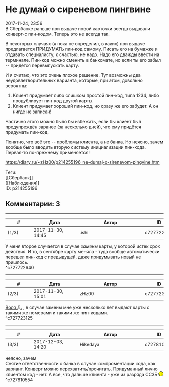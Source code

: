 Не думай о сиреневом пингвине
=============================

  
2017-11-24, 23:56  
 В Сбербанке раньше при выдаче новой карточки всегда выдавали конверт-с пин-кодом. Теперь это не всегда так.   
   
 В некоторых случаях (я пока не определил, в каких) при выдаче предлагается ПРИДУМАТЬ пин-код самому. Писать его на бумажке и отдавать специалисту, к счастью, не надо. Надо его дважды ввести на терминале. Пин-код можно сменить в банкомате, но если ты его забыл -- придётся перевыпускать карту.   
   
 И я считаю, что это очень плохое решение. Тут возможны два неудовлетворительных варианта, которые, при этом, довольно вероятны:   
 1. Клиент придумает либо слишком простой пин-код, типа 1234, либо продублирует пин-код другой карты.   
 2. Клиент придумает хороший пин-код, но сразу же его забудет. А он нигде не записан!   
   
 Частично этого можно было бы избежать, если бы клиент был предупреждён заранее (за несколько дней), что ему придётся придумать пин-код.   
   
 Понятно, что всё это -- проблемы клиента, а не банка. Но неясно, зачем вообще было вводить вторую систему инициализации пин-кода. Первая-то по-прежнему применяется!   
  
<https://diary.ru/~zHz00/p214255196_ne-dumaj-o-sirenevom-pingvine.htm>  
  
Теги:  
[[Сбербанк]]  
[[Наблюдения]]  
ID: p214255196  


Комментарии: 3
--------------

  


---



|         #         |              Дата              |                     Автор                     |           ID           |
| --- | --- | --- | --- |
| (1/3) | 2017-11-30, 14:45 | .ishi | c727722640 |

  
 У меня второе случается в случае  *замены*  карты, у которой истек срок действия. И то, в сентябре карту меняла - туда вообще автоматически перешел пин-код с предыдущей, даже придумывать новый не пришлось.   
 ^c727722640

---



|         #         |              Дата              |                     Автор                     |           ID           |
| --- | --- | --- | --- |
| (2/3) | 2017-11-30, 15:01 | zHz00 | c727723125 |

  
  [Воля Д.](http://willD.diary.ru "Лыбродыбро.")  , в случае замены мне уже несколько лет выдают карты с такими же номерами и такими же пин-кодами.   
 ^c727723125

---



|         #         |              Дата              |                     Автор                     |           ID           |
| --- | --- | --- | --- |
| (3/3) | 2017-12-03, 14:20 | Hikedaya | c727810554 |

  
  неясно, зачем    
 Снятие ответственности с банка в случае компроментации кода, как вариант. Конверт можно перехватить/прочитать. Придуманный лично клиентом код - нет. А все, что дальше клиента - уже из разряда ССЗБ ![:)](pics/3.gif)   
 ^c727810554